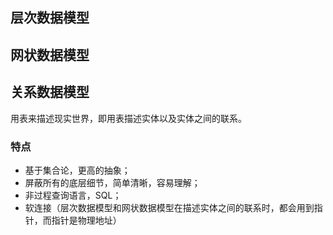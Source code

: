 ## 层次数据模型

## 网状数据模型

## 关系数据模型

用表来描述现实世界，即用表描述实体以及实体之间的联系。

### 特点

- 基于集合论，更高的抽象；
- 屏蔽所有的底层细节，简单清晰，容易理解；
- 非过程查询语言，SQL；
- 软连接（层次数据模型和网状数据模型在描述实体之间的联系时，都会用到指针，而指针是物理地址）